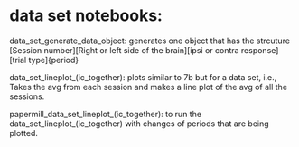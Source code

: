 
# data set notebooks: 

data_set_generate_data_object: 
generates one object that has the strcuture [Session number][Right or left side of the brain][ipsi or contra response][trial type]{period}

data_set_lineplot_(ic_together): 
plots similar to 7b but for a data set, i.e., Takes the avg from each session and makes a line plot of the avg of all the sessions. 

papermill_data_set_lineplot_(ic_together): 
to run the data_set_lineplot_(ic_together) with changes of periods that are being plotted. 
